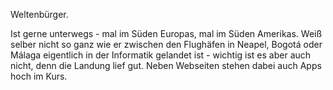 Weltenbürger.

Ist gerne unterwegs - mal im Süden Europas, mal im Süden Amerikas. Weiß selber nicht so ganz wie er zwischen den Flughäfen in Neapel, Bogotá oder Málaga eigentlich in der Informatik gelandet ist - wichtig ist es aber auch nicht, denn die Landung lief gut. Neben Webseiten stehen dabei auch Apps hoch im Kurs.
